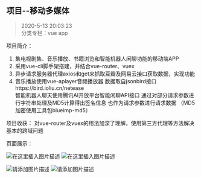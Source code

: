 ## 项目--移动多媒体
> 2020-5-13 20:03:23 
<br>分类专栏：vue app

项目简介： 
1. 集电视剧集、音乐播放、书籍浏览和智能机器人闲聊功能的移动端APP
2. 采用vue-cli脚手架搭建，并结合vue-router、vuex
3. 异步请求服务器代理axios和get来抓取豆瓣及网易云接口获取数据，实现功能
4. 音乐播放使用vue-aplayer音频播放器 数据取自jsonbird接口https://bird.ioliu.cn/netease<br>
智能机器人聊天使用腾讯AI开放平台智能闲聊API接口 通过对部分请求参数进行字符串处理及MD5计算得出签名信息 也作为请求参数进行请求数据 （MD5加密使用工具包blueimp-md5）


项目收获： 对vue-router及vuex的用法加深了理解，使用第三方代理等方法解决基本的跨域问题

页面展示：

![在这里插入图片描述](https://img-blog.csdnimg.cn/20210329174013339.png?x-oss-process=image/watermark,type_ZmFuZ3poZW5naGVpdGk,shadow_10,text_aHR0cHM6Ly9ibG9nLmNzZG4ubmV0L3FxXzQ2MzYzNzkw,size_16,color_FFFFFF,t_70)
![在这里插入图片描述](https://img-blog.csdnimg.cn/20210329173913517.png?x-oss-process=image/watermark,type_ZmFuZ3poZW5naGVpdGk,shadow_10,text_aHR0cHM6Ly9ibG9nLmNzZG4ubmV0L3FxXzQ2MzYzNzkw,size_16,color_FFFFFF,t_70)

![请添加图片描述](https://img-blog.csdnimg.cn/20210329173815443.png?x-oss-process=image/watermark,type_ZmFuZ3poZW5naGVpdGk,shadow_10,text_aHR0cHM6Ly9ibG9nLmNzZG4ubmV0L3FxXzQ2MzYzNzkw,size_16,color_FFFFFF,t_70)
![请添加图片描述](https://img-blog.csdnimg.cn/20210329173815551.png?x-oss-process=image/watermark,type_ZmFuZ3poZW5naGVpdGk,shadow_10,text_aHR0cHM6Ly9ibG9nLmNzZG4ubmV0L3FxXzQ2MzYzNzkw,size_16,color_FFFFFF,t_70)